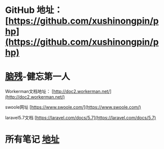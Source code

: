 # GitHub 地址： [https://github.com/xushinongpin/php](https://github.com/xushinongpin/php)

# [**脑残**](https://legacy.gitbook.com/book/xushinongpinseo/php/details)**-健忘第一人**

Workerman文档地址：  [http://doc2.workerman.net/](http://doc2.workerman.net/)

swoole网址  [https://www.swoole.com/](https://www.swoole.com/)

laravel5.7文档  [https://laravel.com/docs/5.7](https://laravel.com/docs/5.7)

# 所有笔记 [地址](https://gitbook.ilvtian.vip/)



